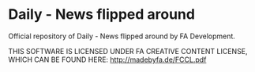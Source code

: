 # Daily - News flipped around

Official repository of Daily - News flipped around by FA Development.

THIS SOFTWARE IS LICENSED UNDER FA CREATIVE CONTENT LICENSE, WHICH CAN BE FOUND HERE:
http://madebyfa.de/FCCL.pdf

